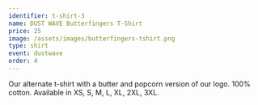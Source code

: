 ```yaml
---
identifier: t-shirt-3
name: DUST WAVE Butterfingers T-Shirt
price: 25
image: /assets/images/butterfingers-tshirt.png
type: shirt
event: dustwave
order: 4
---
```

Our alternate t-shirt with a butter and popcorn version of our logo. 100% cotton. Available in XS, S, M, L, XL, 2XL, 3XL.